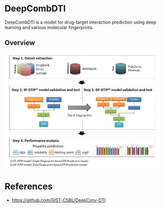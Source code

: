 # DeepCombDTI
DeepCombDTI is a model for drug-target interaction prediction using deep learning and various molecular fingerprints.

## Overview
![DeepCombDTI](deepcombdti_overview.png)


# References
* https://github.com/GIST-CSBL/DeepConv-DTI
